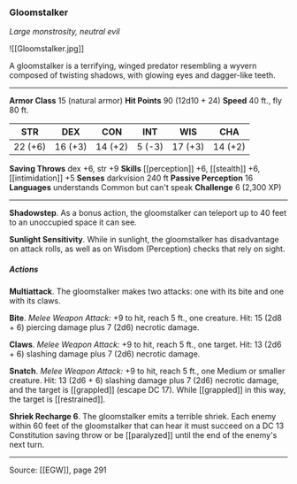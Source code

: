 ### Gloomstalker
_Large monstrosity, neutral evil_

![[Gloomstalker.jpg]]

A gloomstalker is a terrifying, winged predator resembling a wyvern composed of twisting shadows, with glowing eyes and dagger-like teeth.




---

**Armor Class** 15 (natural armor)
**Hit Points** 90 (12d10 + 24)
**Speed** 40 ft., fly 80 ft.

| STR     | DEX     | CON     | INT     | WIS     | CHA     |
|---------|---------|---------|---------|---------|---------|
| 22 (+6) | 16 (+3) | 14 (+2) | 5 (-3) | 17 (+3) | 14 (+2) |

**Saving Throws** dex +6, str +9
**Skills** [[perception]] +6, [[stealth]] +6, [[intimidation]] +5
**Senses** darkvision 240 ft
**Passive Perception** 16
**Languages** understands Common but can't speak
**Challenge** 6 (2,300 XP)

---

**Shadowstep**. As a bonus action, the gloomstalker can teleport up to 40 feet to an unoccupied space it can see.

**Sunlight Sensitivity**. While in sunlight, the gloomstalker has disadvantage on attack rolls, as well as on Wisdom (Perception) checks that rely on sight.

##### Actions
**Multiattack**. The gloomstalker makes two attacks: one with its bite and one with its claws.

**Bite**. _Melee Weapon Attack:_ +9 to hit, reach 5 ft., one creature. Hit: 15 (2d8 + 6) piercing damage plus 7 (2d6) necrotic damage.

**Claws**. _Melee Weapon Attack:_ +9 to hit, reach 5 ft., one target. Hit: 13 (2d6 + 6) slashing damage plus 7 (2d6) necrotic damage.

**Snatch**. _Melee Weapon Attack:_ +9 to hit, reach 5 ft., one Medium or smaller creature. Hit: 13 (2d6 + 6) slashing damage plus 7 (2d6) necrotic damage, and the target is [[grappled]] (escape DC 17). While [[grappled]] in this way, the target is [[restrained]].

**Shriek Recharge 6**. The gloomstalker emits a terrible shriek. Each enemy within 60 feet of the gloomstalker that can hear it must succeed on a DC 13 Constitution saving throw or be [[paralyzed]] until the end of the enemy's next turn.


---

Source: [[EGW]], page 291